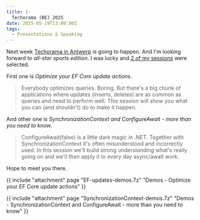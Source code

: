 ```yaml
---
title: |-
  Techorama (BE) 2025
date: 2025-05-19T13:00:00Z
tags:
  - Presentations & Speaking
---
```

Next week [Techorama in Antwerp][1] is going to happen. And I'm looking forward to _all-star sports edition_. I was lucky and [2 of my sessions][2] were selected.

<!-- excerpt -->

First one is _Optimize your EF Core update actions_.

> Everybody optimizes queries. Boring. But there's a big chunk of applications where updates (inserts, deletes) are as common as queries and need to perform well. This session will show you what you can (and shouldn't) do to make it happen.

And other one is _SynchronizationContext and ConfigureAwait - more than you need to know_.

> ConfigureAwait(false) is a little dark magic in .NET. Together with SynchronizationContext it's often misunderstood and incorrectly used. In this session we'll build strong understanding what's really going on and we'll then apply it to every day async/await work.

Hope to meet you there.

{{ include "attachment" page "EF-updates-demos.7z" "Demos - Optimize your EF Core update actions" }}

{{ include "attachment" page "SynchronizationContext-demos.7z" "Demos - SynchronizationContext and ConfigureAwait - more than you need to know" }}

[1]: https://techorama.be/
[2]: https://techorama.be/speakers/speaker/jiri-cincura/